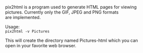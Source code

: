 
pix2html is a program used to generate HTML pages for viewing  
pictures. Currently only the GIF, JPEG and PNG formats  
are implemented.  

Usage:  
`pix2html -v Pictures`  

This will create the directory named Pictures-html which you can  
open in your favorite web browser.  

